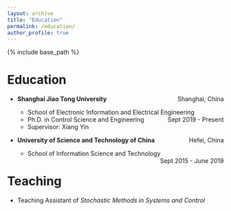 ```yaml
---
layout: archive
title: "Education"
permalink: /education/
author_profile: true
---
```


{% include base_path %}

Education
======

* **Shanghai Jiao Tong University** <span style="float:right">Shanghai, China</span>
  * School of Electronic Information and Electrical Engineering <span style="float:right">Sept 2019 - Present</span>
  * Ph.D. in Control Science and Engineering
  * Supervisor: Xiang Yin

* **University of Science and Technology of China** <span style="float:right">Hefei, China</span>
  * School of Information Science and Technology <span style="float:right">Sept 2015 - June 2019</span>


Teaching
======

* Teaching Assistant of *Stochastic Methods in Systems and Control*
